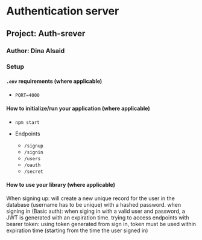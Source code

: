 # Authentication server

## Project: Auth-srever

### Author: Dina Alsaid

### Setup

#### `.env` requirements (where applicable)

- `PORT=4000`



#### How to initialize/run your application (where applicable)

- `npm start`

- Endpoints
  - `/signup`
  - `/signin`
  - `/users`
  - `/oauth`
  - `/secret`

#### How to use your library (where applicable)

When signing up: will create a new unique record for the user in the database (username has to be unique) with a hashed password.
when signing in (Basic auth): when siging in with a valid user and password, a JWT is generated with an expiration time.
trying to access endpoints with bearer token: using token generated from sign in, token must be used within expiration time (starting from the time the user signed in)

<!-- #### Tests

- Bearer and basic auth tests are in the same file (basicAuth.test.js)
- Bearer Auth: JWT expires in 4sec for testing purposes, tests pass

- OAuth route works
- Basic Auth : signup and signin pass -->

<!-- #### UML

##### Class 11

![class 11 UML](./class11.png)  

##### Class 12

![class 12 UML](./class12.png)  

##### Class 13

![class 13 UML](./class13.png)   -->
